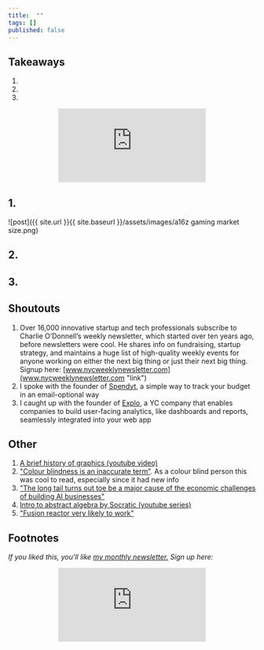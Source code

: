 ```yaml
---
title:  ""  
tags: []
published: false
---
```



## Takeaways

1.
2.
3.

<style>
      .iframe-container {
        overflow: hidden;        
        padding-top: 50%; <!-- Calculated from the aspect ration of the content (in case of 16:9 it is 9/16= 0.5625) -->
        position: relative;
      }
      .iframe-container iframe { 
         border: 0;
         height: 100%; <!-- Finally, width and height are set to 100% so the iframe takes up 100% of the containers space. -->
         left: 0;
         position: absolute;
         top: 0;
         width: 100%;
         display: block;
         margin: 0 auto; <!-- center image -->
      }
      <!-- 4x3 Aspect Ratio -->
      .iframe-container-4x3 {
        padding-top: 75%;
      }
</style> 

<div class="iframe-container-4x3">
  <p align="center"><iframe src="https://avoidboringpeople.substack.com/embed" frameborder="0" scrolling="no"> </iframe></p>
</div>

## 1.

![post]({{ site.url }}{{ site.baseurl }}/assets/images/a16z gaming market size.png)

## 2. 

## 3.

## Shoutouts

1. Over 16,000 innovative startup and tech professionals subscribe to Charlie O’Donnell’s weekly newsletter, which started over ten years ago, before newsletters were cool. He shares info on fundraising, startup strategy, and maintains a huge list of high-quality weekly events for anyone working on either the next big thing or just their next big thing. Signup here: [www.nycweeklynewsletter.com](www.nycweeklynewsletter.com "link")
2. I spoke with the founder of [Spendyt](https://spendyt.com/ "spendyt"), a simple way to track your budget in an email-optional way
3. I caught up with the founder of [Explo](https://explo.co/ "explo"), a YC company that enables companies to build user-facing analytics, like dashboards and reports, seamlessly integrated into your web app

## Other

1. [A brief history of graphics (youtube video)](https://www.youtube.com/watch?v=QyjyWUrHsFc&list=WL&index=8 "gfx")
2. ["Colour blindness is an inaccurate term"](https://commandcenter.blogspot.com/2020/09/color-blindness-is-inaccurate-term.html "colour"). As a colour blind person this was cool to read, especially since it had new info
3. ["The long tail turns out toe be a major cause of the economic challenges of building AI businesses"](https://a16z.com/2020/08/12/taming-the-tail-adventures-in-improving-ai-economics/ "a16z")
4. [Intro to abstract algebra by Socratic (youtube series)](https://www.youtube.com/watch?v=IP7nW_hKB7I "aa")
5. ["Fusion reactor very likely to work"](https://futurism.com/mit-researchers-fusion-reactor-very-likely-work "fusion")

## Footnotes

*If you liked this, you'll like [my monthly newsletter.](https://avoidboringpeople.substack.com/ "ABP") Sign up here:*

<div class="iframe-container-4x3">
  <p align="center"><iframe src="https://avoidboringpeople.substack.com/embed" frameborder="0" scrolling="no"> </iframe></p>
</div>
